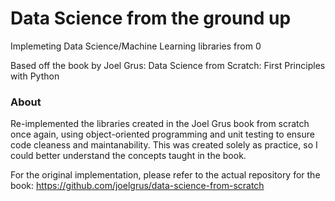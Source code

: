 # Data Science from the ground up
Implemeting Data Science/Machine Learning libraries from 0

Based off the book by Joel Grus:
Data Science from Scratch: First Principles with Python

### About
Re-implemented the libraries created in the Joel Grus book from scratch once again, using object-oriented programming and unit testing to ensure code cleaness and maintanability. This was created solely as practice, so I could better understand the concepts taught in the book.

For the original implementation, please refer to the actual repository for the book:
https://github.com/joelgrus/data-science-from-scratch
